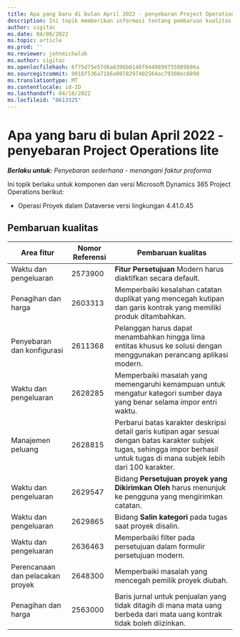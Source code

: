 ```yaml
---
title: Apa yang baru di bulan April 2022 - penyebaran Project Operations lite
description: Ini topik memberikan informasi tentang pembaruan kualitas yang tersedia dalam rilis Dynamics 365 Project Operations Microsoft lite april 2022.
author: sigitac
ms.date: 04/08/2022
ms.topic: article
ms.prod: ''
ms.reviewer: johnmichalak
ms.author: sigitac
ms.openlocfilehash: 6f75d75e57d6a6396b0148f0449899735089b06a
ms.sourcegitcommit: 9916f536a71b6a0078297402564ac79308ec6890
ms.translationtype: MT
ms.contentlocale: id-ID
ms.lasthandoff: 04/18/2022
ms.locfileid: "8613325"
---
```

# <a name="whats-new-april-2022---project-operations-lite-deployment"></a>Apa yang baru di bulan April 2022 - penyebaran Project Operations lite

_**Berlaku untuk:** Penyebaran sederhana - menangani faktur proforma_

Ini topik berlaku untuk komponen dan versi Microsoft Dynamics 365 Project Operations berikut:

- Operasi Proyek dalam Dataverse versi lingkungan 4.41.0.45

## <a name="quality-updates"></a>Pembaruan kualitas

| Area fitur | Nomor Referensi | Pembaruan kualitas |
| --- | --- | --- |
| Waktu dan pengeluaran | 2573900 | **Fitur Persetujuan** Modern harus diaktifkan secara default. |
| Penagihan dan harga | 2603313 | Memperbaiki kesalahan catatan duplikat yang mencegah kutipan dan garis kontrak yang memiliki produk ditambahkan. |
| Penyebaran dan konfigurasi | 2611368 | Pelanggan harus dapat menambahkan hingga lima entitas khusus ke solusi dengan menggunakan perancang aplikasi modern. |
| Waktu dan pengeluaran | 2628285 | Memperbaiki masalah yang memengaruhi kemampuan untuk mengatur kategori sumber daya yang benar selama impor entri waktu. |
|   Manajemen peluang| 2628815 | Perbarui batas karakter deskripsi detail garis kutipan agar sesuai dengan batas karakter subjek tugas, sehingga impor berhasil untuk tugas di mana subjek lebih dari 100 karakter. |
| Waktu dan pengeluaran| 2629547 | Bidang **Persetujuan proyek yang Dikirimkan Oleh** harus menunjuk ke pengguna yang mengirimkan catatan. |
| Waktu dan pengeluaran| 2629865 | Bidang **Salin kategori** pada tugas saat proyek disalin. |
| Waktu dan pengeluaran| 2636463 | Memperbaiki filter pada persetujuan dalam formulir persetujuan modern. |
| Perencanaan dan pelacakan proyek | 2648300 | Memperbaiki masalah yang mencegah pemilik proyek diubah. |
| Penagihan dan harga | 2563000 | Baris jurnal untuk penjualan yang tidak ditagih di mana mata uang berbeda dari mata uang kontrak tidak boleh diizinkan. |
